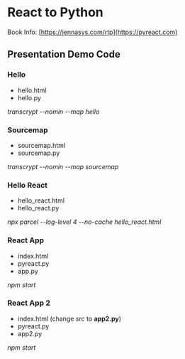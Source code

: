 # React to Python
Book Info: [https://jennasys.com/rtp](https://pyreact.com)

## Presentation Demo Code

### Hello
- hello.html
- hello.py

*transcrypt --nomin --map hello*

### Sourcemap
- sourcemap.html  
- sourcemap.py

*transcrypt --nomin --map sourcemap*

### Hello React
- hello_react.html  
- hello_react.py

*npx parcel --log-level 4 --no-cache hello_react.html*

### React App
- index.html  
- pyreact.py  
- app.py

*npm start*

### React App 2
- index.html  (change *src* to **app2.py**)
- pyreact.py  
- app2.py

*npm start*
